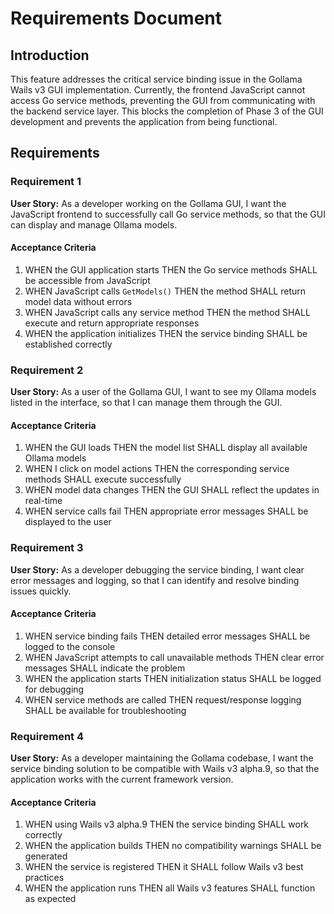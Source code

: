 # Requirements Document

## Introduction

This feature addresses the critical service binding issue in the Gollama Wails v3 GUI implementation. Currently, the frontend JavaScript cannot access Go service methods, preventing the GUI from communicating with the backend service layer. This blocks the completion of Phase 3 of the GUI development and prevents the application from being functional.

## Requirements

### Requirement 1

**User Story:** As a developer working on the Gollama GUI, I want the JavaScript frontend to successfully call Go service methods, so that the GUI can display and manage Ollama models.

#### Acceptance Criteria

1. WHEN the GUI application starts THEN the Go service methods SHALL be accessible from JavaScript
2. WHEN JavaScript calls `GetModels()` THEN the method SHALL return model data without errors
3. WHEN JavaScript calls any service method THEN the method SHALL execute and return appropriate responses
4. WHEN the application initializes THEN the service binding SHALL be established correctly

### Requirement 2

**User Story:** As a user of the Gollama GUI, I want to see my Ollama models listed in the interface, so that I can manage them through the GUI.

#### Acceptance Criteria

1. WHEN the GUI loads THEN the model list SHALL display all available Ollama models
2. WHEN I click on model actions THEN the corresponding service methods SHALL execute successfully
3. WHEN model data changes THEN the GUI SHALL reflect the updates in real-time
4. WHEN service calls fail THEN appropriate error messages SHALL be displayed to the user

### Requirement 3

**User Story:** As a developer debugging the service binding, I want clear error messages and logging, so that I can identify and resolve binding issues quickly.

#### Acceptance Criteria

1. WHEN service binding fails THEN detailed error messages SHALL be logged to the console
2. WHEN JavaScript attempts to call unavailable methods THEN clear error messages SHALL indicate the problem
3. WHEN the application starts THEN initialization status SHALL be logged for debugging
4. WHEN service methods are called THEN request/response logging SHALL be available for troubleshooting

### Requirement 4

**User Story:** As a developer maintaining the Gollama codebase, I want the service binding solution to be compatible with Wails v3 alpha.9, so that the application works with the current framework version.

#### Acceptance Criteria

1. WHEN using Wails v3 alpha.9 THEN the service binding SHALL work correctly
2. WHEN the application builds THEN no compatibility warnings SHALL be generated
3. WHEN the service is registered THEN it SHALL follow Wails v3 best practices
4. WHEN the application runs THEN all Wails v3 features SHALL function as expected
